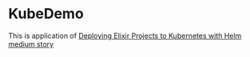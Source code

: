 # KubeDemo

This is application of [Deploying Elixir Projects to Kubernetes with Helm medium story](https://medium.com/@altuntasfatih42/deploying-elixir-projects-to-kubernetes-with-helm-1ed2f0eb7d00)
